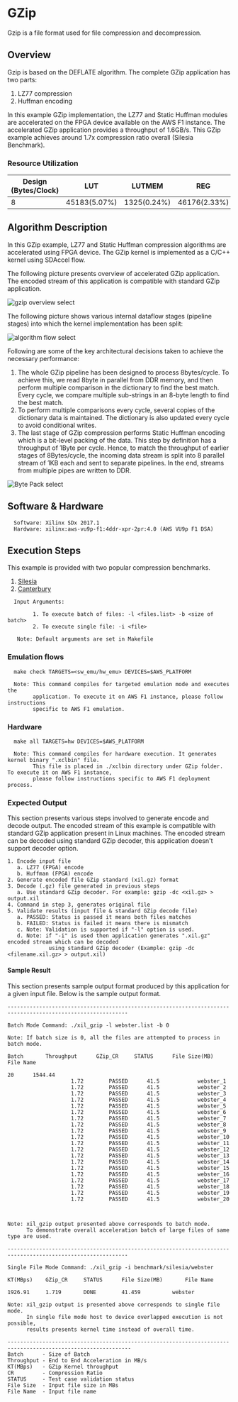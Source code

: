 # GZip 

Gzip is a file format used for file compression and decompression. 

## Overview

Gzip is based on the DEFLATE algorithm. The complete GZip application has two parts:

1. LZ77 compression 
2. Huffman encoding

In this example GZip implementation, the LZ77 and Static Huffman modules are accelerated on the FPGA
device available on the AWS F1 instance. The accelerated GZip application provides a throughput of 1.6GB/s. This GZip example achieves around 1.7x compression ratio overall (Silesia Benchmark).


### Resource Utilization

| Design (Bytes/Clock)  | LUT | LUTMEM | REG | BRAM | DSP | Fmax (MHz) |
| --------------- | --- | ------ | --- | ---- | --- | -----|
| 8               | 45183(5.07%) | 1325(0.24%) |46176(2.33%) | 299(18.51%) |0|250


## Algorithm Description

In this GZip example, LZ77 and Static Huffman compression algorithms are accelerated using FPGA device.
The GZip kernel is implemented as a C/C++ kernel using SDAccel flow. 

The following picture presents overview of accelerated GZip application. The encoded stream of this application
is compatible with standard GZip application. 

![gzip overview select](./img/sdx_gzip.png)  <br />

The following picture shows various internal dataflow stages (pipeline stages)
into which the kernel implementation has been split:  
  
 
![algorithm flow select](./img/gzip_kernel_optimization.png)  <br />


  
Following are some of the key architectural decisions taken to achieve the
necessary performance:

1.  The whole GZip pipeline has been designed to process 8bytes/cycle. To
achieve this, we read 8byte in parallel from DDR memory, and then perform
multiple comparison in the dictionary to find the best match. Every cycle, we
compare multiple sub-strings in an 8-byte length to find the best match.
2.  To perform multiple comparisons every cycle, several copies of the
dictionary data is maintained. The dictionary is also updated every cycle to
avoid conditional writes.
3.  The last stage of GZip compression performs Static Huffman encoding which is a bit-level packing of the
data. This step by definition has a throughput of 1Byte per cycle. Hence, to
match the throughput of earlier stages of 8Bytes/cycle, the incoming data stream
is split into 8 parallel stream of 1KB each and sent to separate pipelines. In
the end, streams from multiple pipes are written to DDR.  


 ![Byte Pack select](./img/static_huffman_fix.png) <br />
  
## Software & Hardware

```
  Software: Xilinx SDx 2017.1
  Hardware: xilinx:aws-vu9p-f1:4ddr-xpr-2pr:4.0 (AWS VU9p F1 DSA)
```
 
## Execution Steps

This example is provided with two popular compression benchmarks. 

1. [Silesia](http://sun.aei.polsl.pl/~sdeor/index.php?page=silesia)
2. [Canterbury](http://corpus.canterbury.ac.nz/descriptions/#cantrbry)

```
  Input Arguments: 
    
        1. To execute batch of files: -l <files.list> -b <size of batch> 
        2. To execute single file: -i <file>
        
   Note: Default arguments are set in Makefile
```

### Emulation flows
```
  make check TARGETS=<sw_emu/hw_emu> DEVICES=$AWS_PLATFORM
  
  Note: This command compiles for targeted emulation mode and executes the
        application. To execute it on AWS F1 instance, please follow instructions
        specific to AWS F1 emulation.

```
### Hardware

```
  make all TARGETS=hw DEVICES=$AWS_PLATFORM

  Note: This command compiles for hardware execution. It generates kernel binary ".xclbin" file. 
        This file is placed in ./xclbin directory under GZip folder. To execute it on AWS F1 instance, 
        please follow instructions specific to AWS F1 deployment process.

```

### Expected Output

This section presents various steps involved to generate encode and decode output. The encoded stream of this example is compatible with standard GZip application present in Linux machines. The encoded stream can be decoded using standard GZip decoder, this application doesn't support decoder option.

```
1. Encode input file 
   a. LZ77 (FPGA) encode
   b. Huffman (FPGA) encode
2. Generate encoded file GZip standard (xil.gz) format
3. Decode (.gz) file generated in previous steps
   a. Use standard GZip decoder. For example: gzip -dc <xil.gz> > output.xil
4. Command in step 3, generates original file
5. Validate results (input file & standard GZip decode file) 
   a. PASSED: Status is passed it means both files matches
   b. FAILED: Status is failed it means there is mismatch
   c. Note: Validation is supported if "-l" option is used.
   d. Note: if "-i" is used then application generates ".xil.gz" encoded stream which can be decoded 
             using standard GZip decoder (Example: gzip -dc <filename.xil.gz> > output.xil)
```

#### Sample Result 

This section presents sample output format produced by this application for a given input file. Below is the sample output format.

```
------------------------------------------------------------------------------------------------------------

Batch Mode Command: ./xil_gzip -l webster.list -b 0
                  
Note: If batch size is 0, all the files are attempted to process in batch mode.

Batch		Throughput		GZip_CR		STATUS		File Size(MB)		File Name

20		1544.44
					1.72		PASSED		41.5			webster_1
					1.72		PASSED		41.5			webster_2
					1.72		PASSED		41.5			webster_3
					1.72		PASSED		41.5			webster_4
					1.72		PASSED		41.5			webster_5
					1.72		PASSED		41.5			webster_6
					1.72		PASSED		41.5			webster_7
					1.72		PASSED		41.5			webster_8
					1.72		PASSED		41.5			webster_9
					1.72		PASSED		41.5			webster_10
					1.72		PASSED		41.5			webster_11
					1.72		PASSED		41.5			webster_12
					1.72		PASSED		41.5			webster_13
					1.72		PASSED		41.5			webster_14
					1.72		PASSED		41.5			webster_15
					1.72		PASSED		41.5			webster_16
					1.72		PASSED		41.5			webster_17
					1.72		PASSED		41.5			webster_18
					1.72		PASSED		41.5			webster_19
					1.72		PASSED		41.5			webster_20



Note: xil_gzip output presented above corresponds to batch mode. 
      To demonstrate overall acceleration batch of large files of same type are used.

------------------------------------------------------------------------------------------------------------

Single File Mode Command: ./xil_gzip -i benchmark/silesia/webster 

KT(MBps)	GZip_CR		STATUS		File Size(MB)		File Name

1926.91		1.719		DONE		41.459			webster

Note: xil_gzip output is presented above corresponds to single file mode. 
      In single file mode host to device overlapped execution is not possible, 
      results presents kernel time instead of overall time. 

-------------------------------------------------------------------------------------------------------------
Batch      - Size of Batch
Throughput - End to End Acceleration in MB/s 
KT(MBps)   - GZip Kernel throughput 
CR         - Compression Ratio
STATUS     - Test case validation status
File Size  - Input file size in MBs
File Name  - Input file name

```
  

